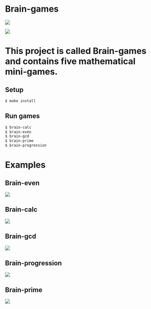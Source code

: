 # Brain-games

<a href="https://codeclimate.com/github/AlexEsipova/frontend-project-lvl1/maintainability"><img src="https://api.codeclimate.com/v1/badges/00ec862626be91ec6054/maintainability" /></a>

<a href="https://travis-ci.org/AlexEsipova/frontend-project-lvl1/builds/651158659"><img src="https://travis-ci.com/AlexEsipova/frontend-project-lvl1.svg?branch=master" /></a>

# This project is called Brain-games and contains five mathematical mini-games.

## Setup

```bash
$ make install
```

## Run games

```bash
$ brain-calc
$ brain-even
$ brain-gcd
$ brain-prime
$ brain-progression
```

# Examples

## Brain-even

<a href="https://asciinema.org/a/jDEs1BWZ5RgNWL7EB58UdYf4L" target="_blank"><img src="https://asciinema.org/a/jDEs1BWZ5RgNWL7EB58UdYf4L.svg" /></a>

## Brain-calc

<a href="https://asciinema.org/a/jJ1JHsYn3rM08K1BOzRB7hwAy" target="_blank"><img src="https://asciinema.org/a/jJ1JHsYn3rM08K1BOzRB7hwAy.svg" /></a>

## Brain-gcd

<a href="https://asciinema.org/a/P33B8SXUKEbe3k8KICKiGdS78" target="_blank"><img src="https://asciinema.org/a/P33B8SXUKEbe3k8KICKiGdS78.svg" /></a>

## Brain-progression

<a href="https://asciinema.org/a/DIKJElsFtJNcotcaneM8tCXVq" target="_blank"><img src="https://asciinema.org/a/DIKJElsFtJNcotcaneM8tCXVq.svg" /></a>

## Brain-prime

<a href="https://asciinema.org/a/UqF6oEFHWWTdUiQPVN11dzYT6" target="_blank"><img src="https://asciinema.org/a/UqF6oEFHWWTdUiQPVN11dzYT6.svg" /></a>